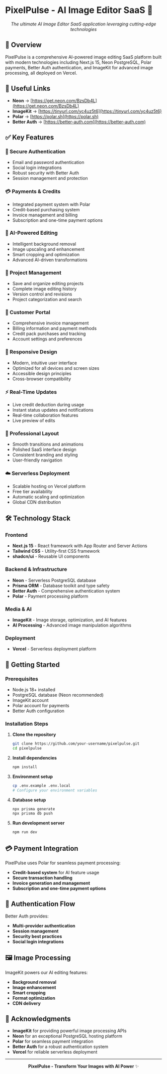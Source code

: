 # PixelPulse - AI Image Editor SaaS 🚀

<div align="center">

*The ultimate AI Image Editor SaaS application leveraging cutting-edge technologies*

</div>

## 🚀 Overview

PixelPulse is a comprehensive AI-powered image editing SaaS platform built with modern technologies including Next.js 15, Neon PostgreSQL, Polar payments, Better Auth authentication, and ImageKit for advanced image processing, all deployed on Vercel.

## 🔗 Useful Links

- **Neon** → [https://get.neon.com/BzsDb4L](https://get.neon.com/BzsDb4L)
- **ImageKit** → [https://tinyurl.com/yc4uz5t6](https://tinyurl.com/yc4uz5t6)
- **Polar** → [https://polar.sh](https://polar.sh)
- **Better Auth** → [https://better-auth.com](https://better-auth.com)

## ✅ Key Features

### 🔐 Secure Authentication
- Email and password authentication
- Social login integrations
- Robust security with Better Auth
- Session management and protection

### 💳 Payments & Credits
- Integrated payment system with Polar
- Credit-based purchasing system
- Invoice management and billing
- Subscription and one-time payment options

### 🤖 AI-Powered Editing
- Intelligent background removal
- Image upscaling and enhancement
- Smart cropping and optimization
- Advanced AI-driven transformations

### 📁 Project Management
- Save and organize editing projects
- Complete image editing history
- Version control and revisions
- Project categorization and search

### 👤 Customer Portal
- Comprehensive invoice management
- Billing information and payment methods
- Credit pack purchases and tracking
- Account settings and preferences

### 📱 Responsive Design
- Modern, intuitive user interface
- Optimized for all devices and screen sizes
- Accessible design principles
- Cross-browser compatibility

### ⚡ Real-Time Updates
- Live credit deduction during usage
- Instant status updates and notifications
- Real-time collaboration features
- Live preview of edits

### 🎨 Professional Layout
- Smooth transitions and animations
- Polished SaaS interface design
- Consistent branding and styling
- User-friendly navigation

### ☁️ Serverless Deployment
- Scalable hosting on Vercel platform
- Free tier availability
- Automatic scaling and optimization
- Global CDN distribution

## 🛠️ Technology Stack

### Frontend
- **Next.js 15** - React framework with App Router and Server Actions
- **Tailwind CSS** - Utility-first CSS framework
- **shadcn/ui** - Reusable UI components

### Backend & Infrastructure
- **Neon** - Serverless PostgreSQL database
- **Prisma ORM** - Database toolkit and type safety
- **Better Auth** - Comprehensive authentication system
- **Polar** - Payment processing platform

### Media & AI
- **ImageKit** - Image storage, optimization, and AI features
- **AI Processing** - Advanced image manipulation algorithms

### Deployment
- **Vercel** - Serverless deployment platform

## 🚀 Getting Started

### Prerequisites
- Node.js 18+ installed
- PostgreSQL database (Neon recommended)
- ImageKit account
- Polar account for payments
- Better Auth configuration

### Installation Steps

1. **Clone the repository**
   ```bash
   git clone https://github.com/your-username/pixelpulse.git
   cd pixelpulse
   ```

2. **Install dependencies**
   ```bash
   npm install
   ```

3. **Environment setup**
   ```bash
   cp .env.example .env.local
   # Configure your environment variables
   ```

4. **Database setup**
   ```bash
   npx prisma generate
   npx prisma db push
   ```

5. **Run development server**
   ```bash
   npm run dev
   ```

## 💳 Payment Integration

PixelPulse uses Polar for seamless payment processing:

- **Credit-based system** for AI feature usage
- **Secure transaction handling**
- **Invoice generation and management**
- **Subscription and one-time payment options**

## 🔐 Authentication Flow

Better Auth provides:
- **Multi-provider authentication**
- **Session management**
- **Security best practices**
- **Social login integrations**

## 🖼️ Image Processing

ImageKit powers our AI editing features:
- **Background removal**
- **Image enhancement**
- **Smart cropping**
- **Format optimization**
- **CDN delivery**

## 🙏 Acknowledgments

- **ImageKit** for providing powerful image processing APIs
- **Neon** for an exceptional PostgreSQL hosting platform
- **Polar** for seamless payment integration
- **Better Auth** for a robust authentication system
- **Vercel** for reliable serverless deployment

---

<div align="center">

**PixelPulse - Transform Your Images with AI Power** ✨

</div>

